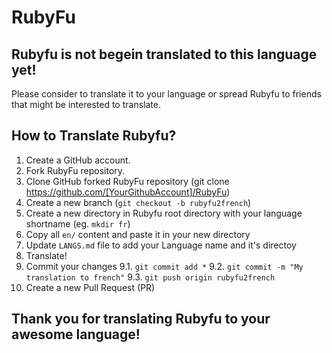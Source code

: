 # RubyFu

## <cneter>Rubyfu is not begein translated to this language yet!</cneter>

Please consider to translate it to your language or spread Rubyfu to friends that might be interested to translate.

## How to Translate Rubyfu? 
1. Create a GitHub account.
2. Fork RubyFu repository.
3. Clone GitHub forked RubyFu repository (git clone https://github.com/[YourGithubAccount]/RubyFu)
4. Create a new branch (`git checkout -b rubyfu2french`)
5. Create a new directory in Rubyfu root directory with your language shortname (eg. `mkdir fr`)
6. Copy all `en/` content and paste it in your new directory
7. Update `LANGS.md` file to add your Language name and it's directoy 
8. Translate!
9. Commit your changes 
9.1. `git commit add *`
9.2. `git commit -m "My translation to french"`
9.3. `git push origin rubyfu2french`
10. Create a new Pull Request (PR)


## <cneter>Thank you for translating Rubyfu to your awesome language!